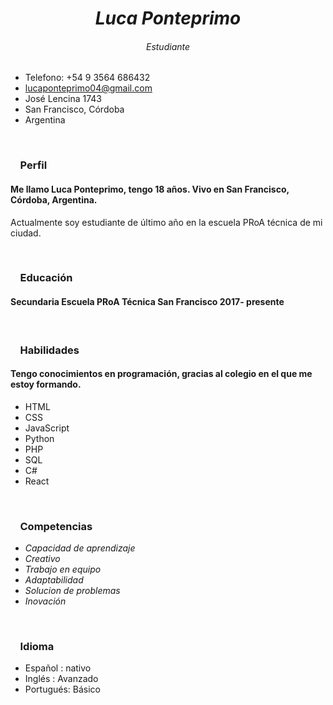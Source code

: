 # <center> _Luca Ponteprimo_</center>  
###### <center> Estudiante </center>


               
* Telefono: +54 9 3564 686432
* lucaponteprimo04@gmail.com
* José Lencina 1743
* San Francisco, Córdoba
* Argentina


&nbsp;


### &nbsp;&nbsp;&nbsp; Perfil
#### Me llamo Luca Ponteprimo, tengo 18 años. Vivo en San Francisco, Córdoba, Argentina.
Actualmente soy estudiante de último año en la escuela PRoA técnica de mi ciudad.


&nbsp;




### &nbsp;&nbsp;&nbsp; Educación
 #### Secundaria Escuela PRoA Técnica San Francisco 2017- presente


 &nbsp;


 ###  &nbsp; &nbsp;  Habilidades
 #### Tengo conocimientos en programación, gracias al colegio en el que me estoy formando.
  * HTML
  * CSS
  * JavaScript
  * Python
  * PHP
  * SQL
  * C#
  * React

  &nbsp;




 ### &nbsp;&nbsp;&nbsp; Competencias
  * _Capacidad de aprendizaje_
  * _Creativo_
  * _Trabajo en equipo_
  * _Adaptabilidad_
  * _Solucion de problemas_
  * _Inovación_ 


&nbsp;


### &nbsp;&nbsp;&nbsp; Idioma
 * Español : nativo
 * Inglés : Avanzado
 * Portugués: Básico

&nbsp;


